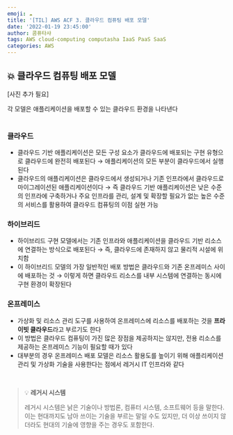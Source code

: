 ```yaml
---
emoji: ☁️
title: '[TIL] AWS ACF 3. 클라우드 컴퓨팅 배포 모델'
date: '2022-01-19 23:45:00'
author: 콤퓨타샤
tags: AWS cloud-computing computasha IaaS PaaS SaaS
categories: AWS
---
```


## 💥 클라우드 컴퓨팅 배포 모델

[사진 추가 필요]

각 모델은 애플리케이션을 배포할 수 있는 클라우드 환경을 나타낸다
<br><br>

### 클라우드
- 클라우드 기반 애플리케이션은 모든 구성 요소가 클라우드에 배포되는 구현 유형으로 클라우드에 완전히 배포된다 → 애플리케이션의 모든 부분이 클라우드에서 실행된다
- 클라우드의 애플리케이션은 클라우드에서 생성되거나 기존 인프라에서 클라우드로 마이그레이션된 애플리케이션이다 → 즉 클라우드 기반 애플리케이션은 낮은 수준의 인프라에 구축하거나 주요 인프라를 관리, 설계 및 확장할 필요가 없는 높은 수준의 서비스를 활용하여 클라우드 컴퓨팅의 이점 실현 가능

### 하이브리드
- 하이브리드 구현 모델에서는 기존 인프라와 애플리케이션을 클라우드 기반 리소스에 연결하는 방식으로 배포된다 → 즉, 클라우드에 존재하지 않고 물리적 시설에 위치함
- 이 하이브리드 모델의 가장 일반적인 배포 방법은 클라우드와 기존 온프레미스 사이에 배포하는 것 → 이렇게 하면 클라우드 리소스를 내부 시스템에 연결하는 동시에 구현 환경이 확장된다 

### 온프레미스
- 가상화 및 리소스 관리 도구를 사용하여 온프레미스에 리소스를 배포하는 것을 **프라이빗 클라우드**라고 부르기도 한다
- 이 방법은 클라우드 컴퓨팅이 가진 많은 장점을 제공하지는 않지만, 전용 리소스를 제공하는 온프레미스 기능이 필요할 때가 있다
- 대부분의 경우 온프레미스 배포 모델은 리소스 활용도를 높이기 위해 애플리케이션 관리 및 가상화 기술을 사용한다는 점에서 레거시 IT 인프라와 같다

<br>

>💡 **레거시 시스템**  
>
>레거시 시스템은 낡은 기술이나 방법론, 컴퓨터 시스템, 소프트웨어 등을 말한다. 이는 현대까지도 남아 쓰이는 기술을 부르는 말일 수도 있지만, 더 이상 쓰이지 않더라도 현대의 기술에 영향을 주는 경우도 포함한다. 

<br><br>

```toc

```
